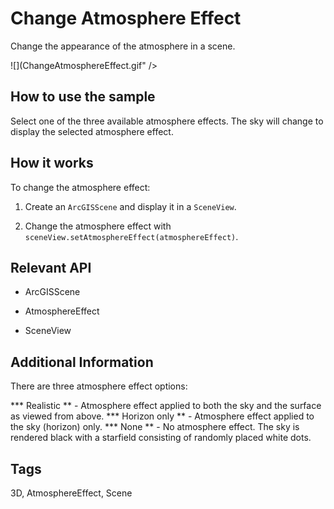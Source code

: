 # Change Atmosphere Effect

Change the appearance of the atmosphere in a scene.

![](ChangeAtmosphereEffect.gif" />

## How to use the sample

Select one of the three available atmosphere effects. The sky will change to display the selected atmosphere effect.

## How it works

To change the atmosphere effect:

1.  Create an `ArcGISScene` and display it in a `SceneView`.

2.  Change the atmosphere effect with `sceneView.setAtmosphereEffect(atmosphereEffect)`.

## Relevant API

*   ArcGISScene

*   AtmosphereEffect

*   SceneView

## Additional Information
There are three atmosphere effect options:

***   Realistic **   - Atmosphere effect applied to both the sky and the surface as viewed from above. 
***   Horizon only **   - Atmosphere effect applied to the sky (horizon) only.
***   None **   - No atmosphere effect. The sky is rendered black with a starfield consisting of randomly placed white dots.

## Tags

3D, AtmosphereEffect, Scene

